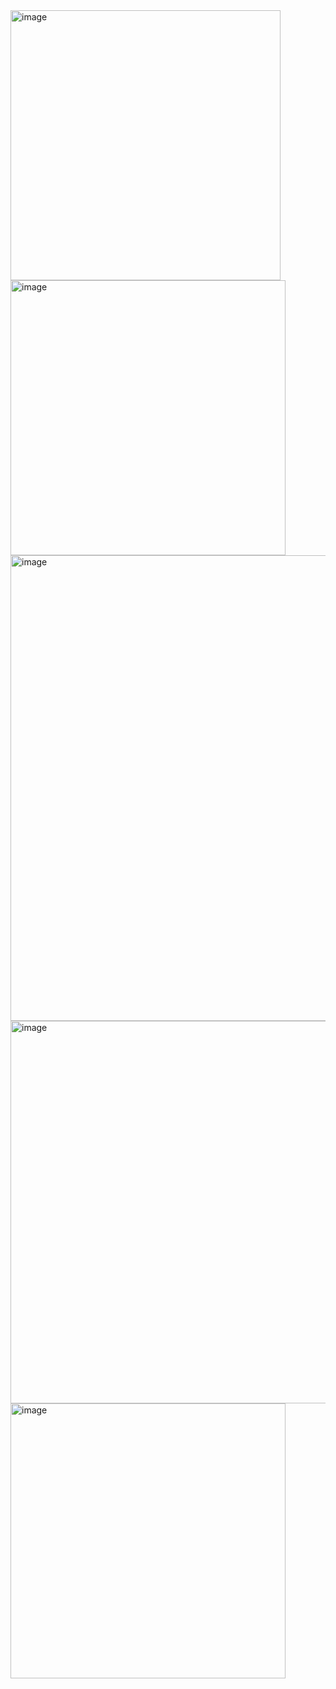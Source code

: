 <img width="432" alt="image" src="https://github.com/shree-10/compiler-design/assets/86178940/6177f3b9-384d-4fe8-a4fd-f714541debe2">
<img width="440" alt="image" src="https://github.com/shree-10/compiler-design/assets/86178940/822d5183-c956-4e23-b3ec-faa9d6ad659d">
<img width="745" alt="image" src="https://github.com/shree-10/compiler-design/assets/86178940/af981ace-4a2c-496d-bca1-cc415ce4550e">
<img width="612" alt="image" src="https://github.com/shree-10/compiler-design/assets/86178940/0f4cfe81-654f-47a1-9f1a-1973d09dbaeb">
<img width="440" alt="image" src="https://github.com/shree-10/compiler-design/assets/86178940/8a89d6de-8c05-41bd-bbf4-4fcb3851b019">
